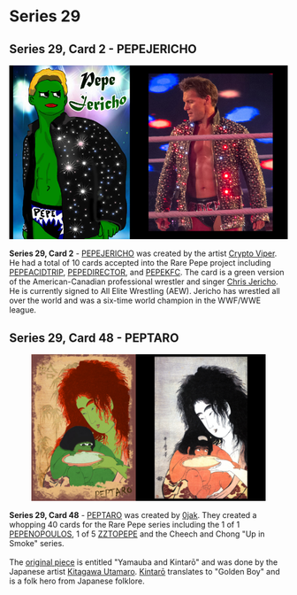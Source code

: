 # Series 29

## Series 29, Card 2 - PEPEJERICHO

![](<../../../.gitbook/assets/S29 C02 - PEPEJERICHO source and card.jpg>)

**Series 29, Card 2** - [PEPEJERICHO](https://pepe.wtf/asset/PEPEJERICHO) was created by the artist [Crypto Viper](https://pepe.wtf/artists/Crypto-viper). He had a total of 10 cards accepted into the Rare Pepe project including [PEPEACIDTRIP](https://pepe.wtf/asset/PEPEACIDTRIP), [PEPEDIRECTOR](https://pepe.wtf/asset/PEPEDIRECTOR), and [PEPEKFC](https://pepe.wtf/asset/PEPEKFC). The card is a green version of the American-Canadian professional wrestler and singer [Chris Jericho](https://en.wikipedia.org/wiki/Chris\_Jericho). He is currently signed to All Elite Wrestling (AEW). Jericho has wrestled all over the world and was a six-time world champion in the WWF/WWE league.

## Series 29, Card 48 - PEPTARO

<figure><img src="../../../.gitbook/assets/S29 C48 - PEPTARO card and source.jpg" alt=""><figcaption></figcaption></figure>

**Series 29, Card 48** - [PEPTARO](https://pepe.wtf/asset/PEPTARO) was created by [0jak](https://pepe.wtf/artists/0jak). They created a whopping 40 cards for the Rare Pepe series including the 1 of 1 [PEPENOPOULOS](https://pepe.wtf/asset/PEPENOPOULOS), 1 of 5 [ZZTOPEPE](https://pepe.wtf/asset/ZZTOPEPE) and the Cheech and Chong "Up in Smoke" series. \
\
The [original piece](https://ukiyo-e.org/image/tnm/C0050394) is entitled "Yamauba and Kintarō" and was done by the Japanese artist [Kitagawa Utamaro](https://en.wikipedia.org/wiki/Utamaro). [Kintarō](https://en.wikipedia.org/wiki/Kintar%C5%8D) translates to "Golden Boy" and is a folk hero from Japanese folklore.&#x20;

